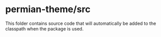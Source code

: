 # permian-theme/src

This folder contains source code that will automatically be added to the classpath when
the package is used.
